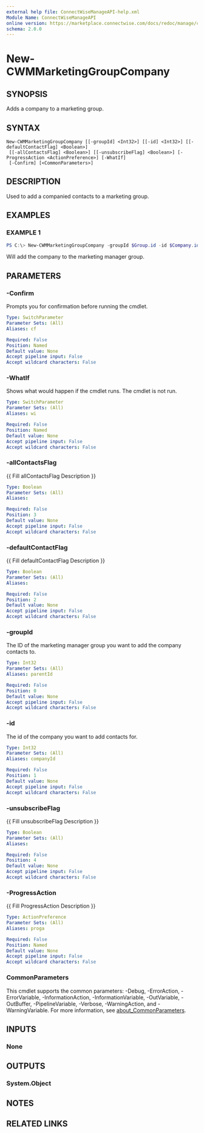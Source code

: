 ```yaml
---
external help file: ConnectWiseManageAPI-help.xml
Module Name: ConnectWiseManageAPI
online version: https://marketplace.connectwise.com/docs/redoc/manage/company.html#tag/ContactCommunications/paths/~1company~1contacts~1{id}~1communications/post
schema: 2.0.0
---
```


# New-CWMMarketingGroupCompany

## SYNOPSIS
Adds a company to a marketing group.

## SYNTAX

```
New-CWMMarketingGroupCompany [[-groupId] <Int32>] [[-id] <Int32>] [[-defaultContactFlag] <Boolean>]
 [[-allContactsFlag] <Boolean>] [[-unsubscribeFlag] <Boolean>] [-ProgressAction <ActionPreference>] [-WhatIf]
 [-Confirm] [<CommonParameters>]
```

## DESCRIPTION
Used to add a companied contacts to a marketing group.

## EXAMPLES

### EXAMPLE 1
```powershell
PS C:\> New-CWMMarketingGroupCompany -groupId $Group.id -id $Company.id
```

Will add the company to the marketing manager group.

## PARAMETERS

### -Confirm
Prompts you for confirmation before running the cmdlet.

```yaml
Type: SwitchParameter
Parameter Sets: (All)
Aliases: cf

Required: False
Position: Named
Default value: None
Accept pipeline input: False
Accept wildcard characters: False
```

### -WhatIf
Shows what would happen if the cmdlet runs.
The cmdlet is not run.

```yaml
Type: SwitchParameter
Parameter Sets: (All)
Aliases: wi

Required: False
Position: Named
Default value: None
Accept pipeline input: False
Accept wildcard characters: False
```

### -allContactsFlag
{{ Fill allContactsFlag Description }}

```yaml
Type: Boolean
Parameter Sets: (All)
Aliases:

Required: False
Position: 3
Default value: None
Accept pipeline input: False
Accept wildcard characters: False
```

### -defaultContactFlag
{{ Fill defaultContactFlag Description }}

```yaml
Type: Boolean
Parameter Sets: (All)
Aliases:

Required: False
Position: 2
Default value: None
Accept pipeline input: False
Accept wildcard characters: False
```

### -groupId
The ID of the marketing manager group you want to add the company contacts to.

```yaml
Type: Int32
Parameter Sets: (All)
Aliases: parentId

Required: False
Position: 0
Default value: None
Accept pipeline input: False
Accept wildcard characters: False
```

### -id
The id of the company you want to add contacts for.

```yaml
Type: Int32
Parameter Sets: (All)
Aliases: companyId

Required: False
Position: 1
Default value: None
Accept pipeline input: False
Accept wildcard characters: False
```

### -unsubscribeFlag
{{ Fill unsubscribeFlag Description }}

```yaml
Type: Boolean
Parameter Sets: (All)
Aliases:

Required: False
Position: 4
Default value: None
Accept pipeline input: False
Accept wildcard characters: False
```

### -ProgressAction
{{ Fill ProgressAction Description }}

```yaml
Type: ActionPreference
Parameter Sets: (All)
Aliases: proga

Required: False
Position: Named
Default value: None
Accept pipeline input: False
Accept wildcard characters: False
```

### CommonParameters
This cmdlet supports the common parameters: -Debug, -ErrorAction, -ErrorVariable, -InformationAction, -InformationVariable, -OutVariable, -OutBuffer, -PipelineVariable, -Verbose, -WarningAction, and -WarningVariable. For more information, see [about_CommonParameters](http://go.microsoft.com/fwlink/?LinkID=113216).

## INPUTS

### None
## OUTPUTS

### System.Object
## NOTES

## RELATED LINKS
